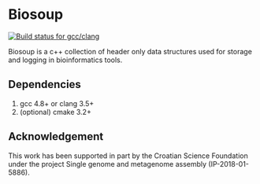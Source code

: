 # Biosoup

[![Build status for gcc/clang](https://travis-ci.org/rvaser/biosoup.svg?branch=master)](https://travis-ci.org/rvaser/biosoup)

Biosoup is a c++ collection of header only data structures used for storage and logging in bioinformatics tools.

## Dependencies

1. gcc 4.8+ or clang 3.5+
2. (optional) cmake 3.2+

## Acknowledgement

This work has been supported in part by the Croatian Science Foundation under the project Single genome and metagenome assembly (IP-2018-01-5886).
